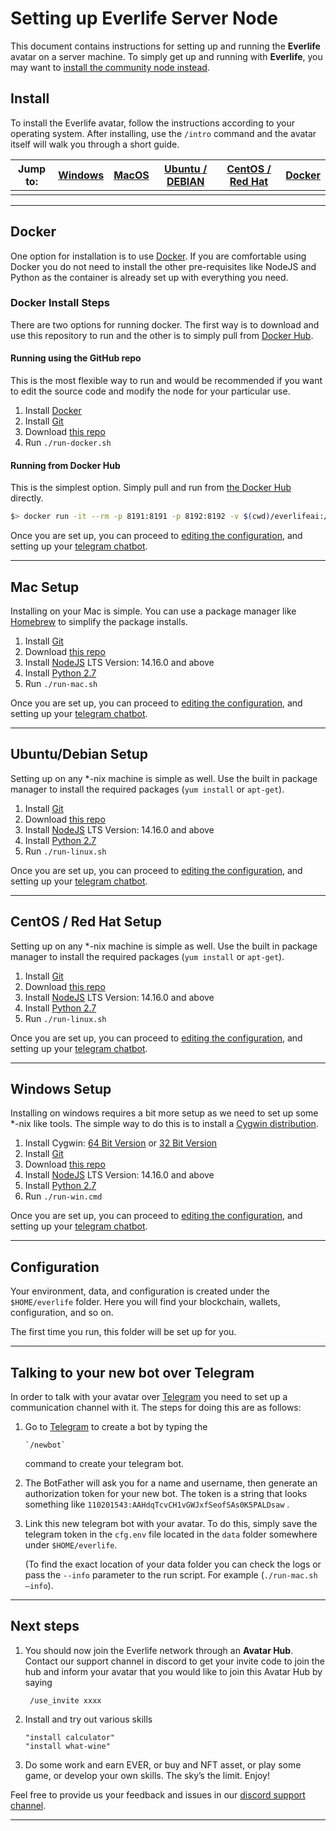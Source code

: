 # Setting up Everlife Server Node

This document contains instructions for setting up and running the
**Everlife** avatar on a server machine. To simply get up and running with **Everlife**, you may want to [install the community node instead](https://github.com/everlifeai/everlife-node-releases/releases).

## Install

To install the Everlife avatar, follow the instructions according to your operating system. After installing, use the `/intro` command and the avatar itself will walk you through a short guide.

| Jump to: | [Windows](#windows) | [MacOS](#macos) | [Ubuntu / DEBIAN](#ubuntudebian) | [CentOS / Red Hat](#centos) | [Docker](#docker) |
| -------- | ------------------- | --------------- | -------------------------------- | --------------------------- | ----------------- |
|          |                     |                 |                                  |                             |                   |

------

<a name=docker></a>

## Docker

One option for installation is to use [Docker](https://www.docker.com). If you are comfortable using Docker you do not need to install the other pre-requisites like NodeJS and Python as the container is already set up with everything you need.

### Docker Install Steps

There are two options for running docker. The first way is to download and use this repository to run and the other is to simply pull from [Docker Hub](https://hub.docker.com/r/everlifeai/everlife-server-node).

#### Running using the GitHub repo

This is the most flexible way to run and would be recommended if you want to edit the source code and modify the node for your particular use.

1. Install [Docker](https://www.docker.com)
2. Install [Git](https://git-scm.com/)
3. Download [this repo](https://github.com/everlifeai/everlife-server-node)
4. Run `./run-docker.sh`

#### Running from Docker Hub

This is the simplest option. Simply pull and run from [the Docker Hub](https://hub.docker.com/r/everlifeai/everlife-server-node) directly.

```sh
$> docker run -it --rm -p 8191:8191 -p 8192:8192 -v $(cwd)/everlifeai:/root/everlifeai everlifeai/everlife-server-node:latest node run.js
```

Once you are set up, you can proceed to [editing the configuration](#config), and setting up your [telegram chatbot](#telegram).

------

<a name=macos></a>

## Mac Setup

Installing on your Mac is simple. You can use a package manager like [Homebrew](https://brew.sh) to simplify the package installs.

1. Install [Git](https://git-scm.com/)
2. Download [this repo](https://github.com/everlifeai/everlife-server-node)
3. Install [NodeJS](https://nodejs.org/en/download/) LTS Version: 14.16.0 and above
4. Install [Python 2.7](https://www.python.org/)
5. Run `./run-mac.sh`

Once you are set up, you can proceed to [editing the configuration](#config), and setting up your [telegram chatbot](#telegram).

------

<a name=ubuntudebian></a>

## Ubuntu/Debian Setup

Setting up on any *-nix machine is simple as well. Use the built in package manager to install the required packages (`yum install` or `apt-get`).

1. Install [Git](https://git-scm.com/)
2. Download [this repo](https://github.com/everlifeai/everlife-server-node)
3. Install [NodeJS](https://nodejs.org/en/download/) LTS Version: 14.16.0 and above
4. Install [Python 2.7](https://www.python.org/)
5. Run `./run-linux.sh`

Once you are set up, you can proceed to [editing the configuration](#config), and setting up your [telegram chatbot](#telegram).

------

<a name=centos></a>

## CentOS / Red Hat Setup

Setting up on any *-nix machine is simple as well. Use the built in package manager to install the required packages (`yum install` or `apt-get`).

1. Install [Git](https://git-scm.com/)
2. Download [this repo](https://github.com/everlifeai/everlife-server-node)
3. Install [NodeJS](https://nodejs.org/en/download/) LTS Version: 14.16.0 and above
4. Install [Python 2.7](https://www.python.org/)
5. Run `./run-linux.sh`

Once you are set up, you can proceed to [editing the configuration](#config), and setting up your [telegram chatbot](#telegram).

------

<a name=windows></a>

## Windows Setup

Installing on windows requires a bit more setup as we need to set up some *-nix like tools. The simple way to do this is to install a [Cygwin distribution](https://www.cygwin.com).

1. Install Cygwin: [64 Bit Version](https://www.cygwin.com/setup-x86_64.exe) or
   [32 Bit Version](https://www.cygwin.com/setup-x86.exe)
2. Install [Git](https://git-scm.com/)
3. Download [this repo](https://github.com/everlifeai/everlife-server-node)
4. Install [NodeJS](https://nodejs.org/en/download/) LTS Version: 14.16.0 and above
5. Install [Python 2.7](https://www.python.org/)
6. Run `./run-win.cmd`

Once you are set up, you can proceed to [editing the configuration](#config), and setting up your [telegram chatbot](#telegram).

------

<a name=config></a>

## Configuration

Your environment, data, and configuration is created under the `$HOME/everlife` folder. Here you will find your blockchain, wallets, configuration, and so on.

The first time you run, this folder will be set up for you.



------

<a name=telegram></a>

## Talking to your new bot over Telegram

In order to talk with your avatar over [Telegram](the://telegram.org) you need to set up a communication channel with it. The steps for doing this are as follows:

1. Go to [Telegram](https://telegram.me/botfather) to create a bot by typing the
   
       `/newbot`
   
    command to create your telegram bot.
   
1. The BotFather will ask you for a name and username, then generate an authorization token for your new bot. The token is a string that looks something like `110201543:AAHdqTcvCH1vGWJxfSeofSAs0K5PALDsaw` .
   
1. Link this new telegram bot with your avatar. To do this, simply save the telegram token in the `cfg.env` file located in the `data` folder somewhere under `$HOME/everlife`.
   
   (To find the exact location of your data folder you can check the logs or pass the `--info` parameter to the run script. For example (`./run-mac.sh —info`).

----

## Next steps

1. You should now join the Everlife network through an **Avatar Hub**. Contact our support channel in discord to get your invite code to join the hub and inform your avatar that you would like to join this Avatar Hub by saying
   
        /use_invite xxxx
   
2. Install and try out various skills

    ```
    "install calculator"
    "install what-wine"
    ```
    
3. Do some work and earn EVER, or buy and NFT asset, or play some game, or develop your own skills. The sky’s the limit. Enjoy!

Feel free to provide us your feedback and issues in our [discord support
channel](https://discord.gg/TDyRSr4).

-----

